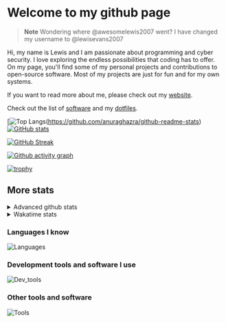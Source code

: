 # Welcome to my github page

> **Note**
> Wondering where @awesomelewis2007 went? I have changed my username to @lewisevans2007

Hi, my name is Lewis and I am passionate about programming and cyber security. I love exploring the endless possibilities that coding has to offer. On my page, you'll find some of my personal projects and contributions to open-source software. Most of my projects are just for fun and for my own systems.

If you want to read more about me, please check out my [website](https://lewisevans2007.github.io/).

Check out the list of [software](https://github.com/lewisevans2007/lewisevans2007/blob/master/software.md) and my [dotfiles](https://github.com/lewisevans2007/dotfiles).

[![Top Langs](https://github-readme-stats.vercel.app/api/top-langs/?username=lewisevans2007&hide=html,css,jupyter%20notebook&langs_count=10&layout=donut&theme=transparent&exclude_repo=GPT-code-repository,Obsidian_vault,Apple-PowerManagement,Apple-Security,CMake,qemu,swift,tcpdump,xnu)(https://github.com/anuraghazra/github-readme-stats) 
[![GitHub stats](https://github-readme-stats.vercel.app/api?username=lewisevans2007&show_icons=true&theme=transparent)](https://github.com/anuraghazra/github-readme-stats)

[![GitHub Streak](https://streak-stats.demolab.com?user=lewisevans2007&theme=transparent)](https://git.io/streak-stats)

[![Github activity graph](https://github-readme-activity-graph.vercel.app/graph?username=lewisevans2007&theme=github-compact&area=true)](https://github.com/ashutosh00710/github-readme-activity-graph)

[![trophy](https://github-profile-trophy.vercel.app/?username=lewisevans2007&theme=darkhub)](https://github.com/ryo-ma/github-profile-trophy)

## More stats
<details close>
<summary>Advanced github stats</summary>
<br>
  
![Metrics](https://raw.githubusercontent.com/lewisevans2007/lewisevans2007/master/github-metrics.svg)
  
</details>

<details close>
<summary>Wakatime stats</summary>
<br>

<!--START_SECTION:waka-->

```txt
HTML         49 mins         █████▓░░░░░░░░░░░░░░░░░░░   22.69 %
Python       49 mins         █████▓░░░░░░░░░░░░░░░░░░░   22.42 %
Other        31 mins         ███▓░░░░░░░░░░░░░░░░░░░░░   14.13 %
Markdown     28 mins         ███▒░░░░░░░░░░░░░░░░░░░░░   12.93 %
JavaScript   16 mins         ██░░░░░░░░░░░░░░░░░░░░░░░   07.46 %
C            9 mins          █░░░░░░░░░░░░░░░░░░░░░░░░   04.13 %
Text         7 mins          ▓░░░░░░░░░░░░░░░░░░░░░░░░   03.29 %
Bash         7 mins          ▓░░░░░░░░░░░░░░░░░░░░░░░░   03.28 %
JSON         6 mins          ▓░░░░░░░░░░░░░░░░░░░░░░░░   02.98 %
XML          5 mins          ▓░░░░░░░░░░░░░░░░░░░░░░░░   02.72 %
Java         5 mins          ▓░░░░░░░░░░░░░░░░░░░░░░░░   02.39 %
C++          2 mins          ▒░░░░░░░░░░░░░░░░░░░░░░░░   01.31 %
CSS          0 secs          ░░░░░░░░░░░░░░░░░░░░░░░░░   00.18 %
Go           0 secs          ░░░░░░░░░░░░░░░░░░░░░░░░░   00.06 %
YAML         0 secs          ░░░░░░░░░░░░░░░░░░░░░░░░░   00.02 %
```

<!--END_SECTION:waka-->
</details>

### Languages I know
![Languages](https://skillicons.dev/icons?i=python,cpp,cs,c,javascript,nodejs,dotnet,bash,css,html,rust)
### Development tools and software I use
![Dev_tools](https://skillicons.dev/icons?i=git,docker,github,googlecloud,vscode,visualstudio,raspberrypi,linux,powershell,replit)
### Other tools and software
![Tools](https://skillicons.dev/icons?i=blender,ps,pr,ai,xd,figma)
